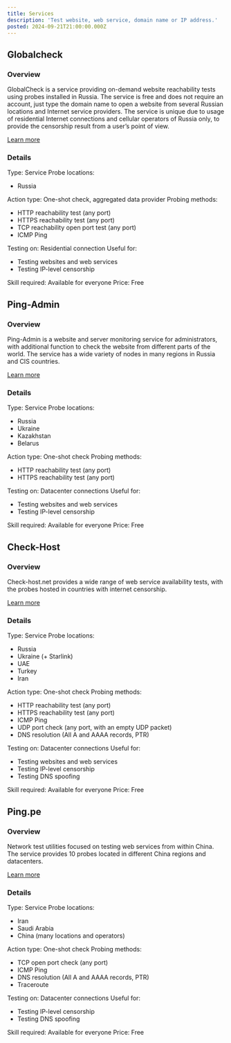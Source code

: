 ```yaml
---
title: Services
description: 'Test website, web service, domain name or IP address.'
posted: 2024-09-21T21:00:00.000Z
---
```


## Globalcheck
### Overview
GlobalCheck is a service providing on-demand website reachability tests using probes installed in Russia.
The service is free and does not require an account, just type the domain name to open a website from several Russian locations and Internet service providers.
The service is unique due to usage of residential Internet connections and cellular operators of Russia only, to provide the censorship result from a user’s point of view.

[Learn more](https://globalcheck.net/)

### Details
Type: Service
Probe locations:
>
 - Russia

Action type: One-shot check, aggregated data provider
Probing methods:
>
 - HTTP reachability test (any port)
 - HTTPS reachability test (any port)
 - TCP reachability open port test (any port)
 - ICMP Ping

Testing on: Residential connection
Useful for:
>
 - Testing websites and web services
 - Testing IP-level censorship

Skill required: Available for everyone
Price: Free

## Ping-Admin
### Overview
Ping-Admin is a website and server monitoring service for administrators, with additional function to check the website from different parts of the world.
The service has a wide variety of nodes in many regions in Russia and CIS countries.

[Learn more](https://ping-admin.com/free_test/)

### Details
Type: Service
Probe locations:
>
 - Russia
 - Ukraine
 - Kazakhstan
 - Belarus

Action type: One-shot check
Probing methods:
>
 - HTTP reachability test (any port)
 - HTTPS reachability test (any port)

Testing on: Datacenter connections
Useful for:
>
 - Testing websites and web services
 - Testing IP-level censorship

Skill required: Available for everyone
Price: Free

## Check-Host
### Overview
Check-host.net provides a wide range of web service availability tests, with the probes hosted in countries with internet censorship.

[Learn more](https://check-host.net/)

### Details
Type: Service
Probe locations:
>
 - Russia
 - Ukraine (+ Starlink)
 - UAE
 - Turkey
 - Iran

Action type: One-shot check
Probing methods:
>
 - HTTP reachability test (any port)
 - HTTPS reachability test (any port)
 - ICMP Ping
 - UDP port check (any port, with an empty UDP packet)
 - DNS resolution (All A and AAAA records, PTR)

Testing on: Datacenter connections
Useful for:
>
 - Testing websites and web services
 - Testing IP-level censorship
 - Testing DNS spoofing

Skill required: Available for everyone
Price: Free

## Ping.pe
### Overview  
Network test utilities focused on testing web services from within China. The service provides 10 probes located in different China regions and datacenters.

[Learn more](https://ping.pe)

### Details
Type: Service
Probe locations:
>
 - Iran
 - Saudi Arabia
 - China (many locations and operators)

Action type: One-shot check
Probing methods:
>
 - TCP open port check (any port)
 - ICMP Ping
 - DNS resolution (All A and AAAA records, PTR)
 - Traceroute

Testing on: Datacenter connections
Useful for:
>
 - Testing IP-level censorship
 - Testing DNS spoofing

Skill required: Available for everyone
Price: Free
